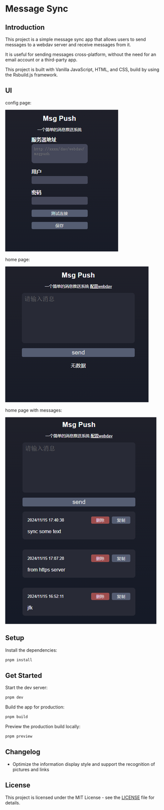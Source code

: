 # Message Sync

## Introduction

This project is a simple message sync app that allows users to send messages to a webdav server and receive messages from it.

It is useful for sending messages cross-platform, without the need for an email account or a third-party app.

This project is built with Vanilla JavaScript, HTML, and CSS, build by using the Rsbuild.js framework.

## UI

config page:

![alt text](./intro/configpage.png)

home page:

![alt text](./intro/homepage.png)

home page with messages:

![alt text](./intro/message.png)

## Setup

Install the dependencies:

```bash
pnpm install
```

## Get Started

Start the dev server:

```bash
pnpm dev
```

Build the app for production:

```bash
pnpm build
```

Preview the production build locally:

```bash
pnpm preview
```

## Changelog

- Optimize the information display style and support the recognition of pictures and links 

## License

This project is licensed under the MIT License - see the [LICENSE](LICENSE) file for details.